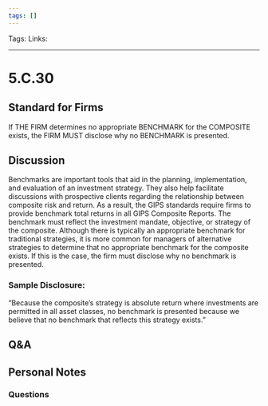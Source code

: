 ```yaml
---
tags: []
---
```

Tags:
Links: 
___
# 5.C.30
## Standard for Firms
If THE FIRM determines no appropriate BENCHMARK for the COMPOSITE exists, the FIRM MUST disclose why no BENCHMARK is presented.
## Discussion
Benchmarks are important tools that aid in the planning, implementation, and evaluation of an investment strategy. They also help facilitate discussions with prospective clients regarding the relationship between composite risk and return. As a result, the GIPS standards require firms to provide benchmark total returns in all GIPS Composite Reports. The benchmark must reflect the investment mandate, objective, or strategy of the composite. Although there is typically an appropriate benchmark for traditional strategies, it is more common for managers of alternative strategies to determine that no appropriate benchmark for the composite exists. If this is the case, the firm must disclose why no benchmark is presented.
### Sample Disclosure:
“Because the composite’s strategy is absolute return where investments are permitted in all asset classes, no benchmark is presented because we believe that no benchmark that reflects this strategy exists.”
## Q&A

## Personal Notes

### Questions